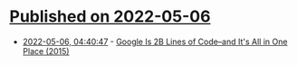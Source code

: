 # [Published on 2022-05-06](index.md)

* [2022-05-06, 04:40:47](https://news.ycombinator.com/item?id=31281384) - [Google Is 2B Lines of Code–and It's All in One Place (2015)](https://www.wired.com/2015/09/google-2-billion-lines-codeand-one-place/)
